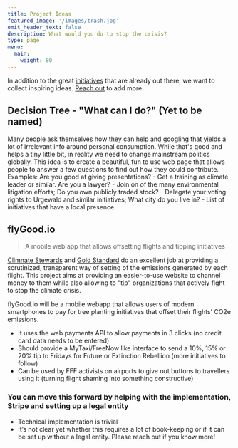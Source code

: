 ```yaml
---
title: Project Ideas
featured_image: '/images/trash.jpg'
omit_header_text: false
description: What would you do to stop the crisis?
type: page
menu:
  main:
    weight: 80
---
```


In addition to the great [initiatives](initiatives) that are already out there, we want to collect inspiring ideas. [Reach out](mailto:hi@crisisfighters.org) to add more.

## Decision Tree - "What can I do?" (Yet to be named)
Many people ask themselves how they can help and googling that yields a lot of irrelevant info around personal consumption. While that's good and helps a tiny little bit, in reality we need to change mainstream politics globally.
This idea is to create a beautiful, fun to use web page that allows people to answer a few questions to find out how they could contribute. Examples: Are you good at giving presentations? - Get a training as climate leader or similar. Are you a lawyer? - Join on of the many environmental litigation efforts; Do you own publicly traded stock? - Delegate your voting rights to Urgewald and similar initiatives; What city do you live in? - List of initiatives that have a local presence.

## flyGood.io
> A mobile web app that allows offsetting flights and tipping initiatives

[Climnate Stewards](https://www.climatestewards.org/offset) and [Gold Standard](https://www.goldstandard.org/impact-quantification/gold-standard-global-goals) do an excellent job at providing a scrutinized, transparent way of setting of the emissions generated by each flight. This project aims at providing an easier-to-use website to channel money to them while also allowing to "tip" organizations that actively fight to stop the climate crisis.

flyGood.io will be a mobile webapp that allows users of modern smartphones to pay for tree planting initiatives that offset their flights’ CO2e emissions.

* It uses the web payments API to allow payments in 3 clicks (no credit card data needs to be entered)
* Should provide a MyTaxi/FreeNow like interface to send a 10%, 15% or 20% tip to Fridays for Future or Extinction Rebellion (more initiatives to follow)
* Can be used by FFF activists on airports to give out buttons to travellers using it (turning flight shaming into something constructive)


### You can move this forward by helping with the implementation, Stripe and setting up a legal entity
* Technical implementation is trivial
* It’s not clear yet whether this requires a lot of book-keeping or if it can be set up without a legal entity. Please reach out if you know more!
